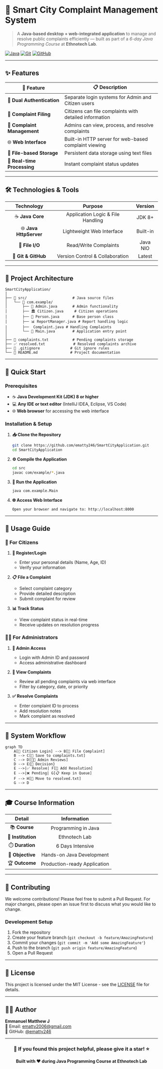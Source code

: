 # 🌆 Smart City Complaint Management System

> A **Java-based desktop + web-integrated application** to manage and resolve public complaints efficiently — built as part of a *6-day Java Programming Course* at **Ethnotech Lab**.

[![Java](https://img.shields.io/badge/Java-ED8B00?style=for-the-badge&logo=java&logoColor=white)](https://www.oracle.com/java/)
[![Git](https://img.shields.io/badge/Git-F05032?style=for-the-badge&logo=git&logoColor=white)](https://git-scm.com/)
[![GitHub](https://img.shields.io/badge/GitHub-100000?style=for-the-badge&logo=github&logoColor=white)](https://github.com/)

---

## ✨ Features

| 🎯 Feature | 📋 Description |
|------------|----------------|
| 🔐 **Dual Authentication** | Separate login systems for Admin and Citizen users |
| 📝 **Complaint Filing** | Citizens can file complaints with detailed information |
| 📄 **Complaint Management** | Admins can view, process, and resolve complaints |
| 🌐 **Web Interface** | Built-in HTTP server for web-based complaint viewing |
| 💾 **File-based Storage** | Persistent data storage using text files |
| 🚀 **Real-time Processing** | Instant complaint status updates |

---

## 🛠️ Technologies & Tools

<div align="center">

| **Technology** | **Purpose** | **Version** |
|:--------------:|:----------:|:-----------:|
| ☕ **Java Core** | Application Logic & File Handling | JDK 8+ |
| 🌐 **Java HttpServer** | Lightweight Web Interface | Built-in |
| 📁 **File I/O** | Read/Write Complaints | Java NIO |
| 🔧 **Git & GitHub** | Version Control & Collaboration | Latest |

</div>

---

## 📁 Project Architecture

```
SmartCityApplication/
│
├── 📂 src/                     # Java source files
│   └── 📂 com.example/
│       ├── 👤 Admin.java       # Admin functionality
│       ├── 🏛️ Citizen.java     # Citizen operations
│       ├── 👥 Person.java      # Base person class
│       ├── 📊 ReportManager.java # Report handling logic
|       ├──  Complaint.java # Handling Complaints
│       └── 🚀 Main.java        # Application entry point
│
├── 📄 complaints.txt           # Pending complaints storage
├── ✅ resolved.txt             # Resolved complaints archive
├── 🚫 .gitignore              # Git ignore rules
└── 📖 README.md               # Project documentation
```

---

## 🚀 Quick Start

### Prerequisites

- ☕ **Java Development Kit (JDK) 8 or higher**
- 💻 **Any IDE or text editor** (IntelliJ IDEA, Eclipse, VS Code)
- 🌐 **Web browser** for accessing the web interface

### Installation & Setup

1. **📥 Clone the Repository**
   ```bash
   git clone https://github.com/ematty246/SmartCityApplication.git
   cd SmartCityApplication
   ```

2. **⚙️ Compile the Application**
   ```bash
   cd src
   javac com/example/*.java
   ```

3. **🎯 Run the Application**
   ```bash
   java com.example.Main
   ```

4. **🌐 Access Web Interface**
   ```
   Open your browser and navigate to: http://localhost:8000
   ```

---

## 📖 Usage Guide

### 👤 For Citizens

1. **📝 Register/Login**
   - Enter your personal details (Name, Age, ID)
   - Verify your information

2. **📋 File a Complaint**
   - Select complaint category
   - Provide detailed description
   - Submit complaint for review

3. **📊 Track Status**
   - View complaint status in real-time
   - Receive updates on resolution progress

### 👨‍💼 For Administrators

1. **🔑 Admin Access**
   - Login with Admin ID and password
   - Access administrative dashboard

2. **📄 View Complaints**
   - Review all pending complaints via web interface
   - Filter by category, date, or priority

3. **✅ Resolve Complaints**
   - Enter complaint ID to process
   - Add resolution notes
   - Mark complaint as resolved

---

## 🔄 System Workflow

```mermaid
graph TD
    A[👤 Citizen Login] --> B[📝 File Complaint]
    B --> C[💾 Save to complaints.txt]
    C --> D[👨‍💼 Admin Reviews]
    D --> E{🤔 Decision}
    E -->|✅ Resolve| F[📝 Add Resolution]
    E -->|❌ Pending| G[📋 Keep in Queue]
    F --> H[💾 Move to resolved.txt]
    G --> D
```

---

## 🎓 Course Information

<div align="center">

| **Detail** | **Information** |
|:----------:|:---------------:|
| 📚 **Course** | Programming in Java |
| 🏢 **Institution** | Ethnotech Lab |
| ⏱️ **Duration** | 6 Days Intensive |
| 🎯 **Objective** | Hands-on Java Development |
| 🏆 **Outcome** | Production-ready Application |

</div>

---

## 🤝 Contributing

We welcome contributions! Please feel free to submit a Pull Request. For major changes, please open an issue first to discuss what you would like to change.

### Development Setup

1. Fork the repository
2. Create your feature branch (`git checkout -b feature/AmazingFeature`)
3. Commit your changes (`git commit -m 'Add some AmazingFeature'`)
4. Push to the branch (`git push origin feature/AmazingFeature`)
5. Open a Pull Request

---

## 📄 License

This project is licensed under the MIT License - see the [LICENSE](LICENSE) file for details.

---

## 👨‍💻 Author

**Emmanuel Matthew J**  
📧 Email: ematty2006@gmail.com  
🔗 GitHub: [@ematty246](https://github.com/ematty246)

---

<div align="center">

### 🌟 If you found this project helpful, please give it a star! ⭐

**Built with ❤️ during Java Programming Course at Ethnotech Lab**

</div>
